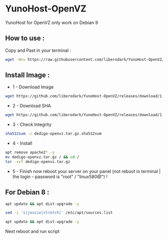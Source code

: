 # YunoHost-OpenVZ
YunoHost for OpenVZ only work on Debian 9

## How to use :

Copy and Past in your terminal :

```bash
wget -Nnv https://raw.githubusercontent.com/liberodark/YunoHost-OpenVZ/master/install.sh && chmod +x install.sh; ./install.sh
```

## Install Image :

-  1 - Download Image
```bash
wget https://github.com/liberodark/YunoHost-OpenVZ/releases/download/1.0/dedigo-openvz.tar.gz
```
- 2 - Download SHA
```bash
wget https://github.com/liberodark/YunoHost-OpenVZ/releases/download/1.0/dedigo-openvz.tar.gz.sha512sum
```

- 3 - Check Integrity
```bash
sha512sum -c dedigo-openvz.tar.gz.sha512sum
```
- 4 - Install

```bash
apt remove apache2* -y
mv dedigo-openvz.tar.gz / && cd /
tar -xvf dedigo-openvz.tar.gz
```

- 5 - Finish now reboot your server on your panel (not reboot in terminal | the login - password is "root" / "linux580@") !

## For Debian 8 :

```bash
apt update && apt dist-upgrade -y
```

```bash
sed -i 's|jessie|stretch|' /etc/apt/sources.list
```

```bash
apt update && apt dist-upgrade -y
```

Next reboot and run script
